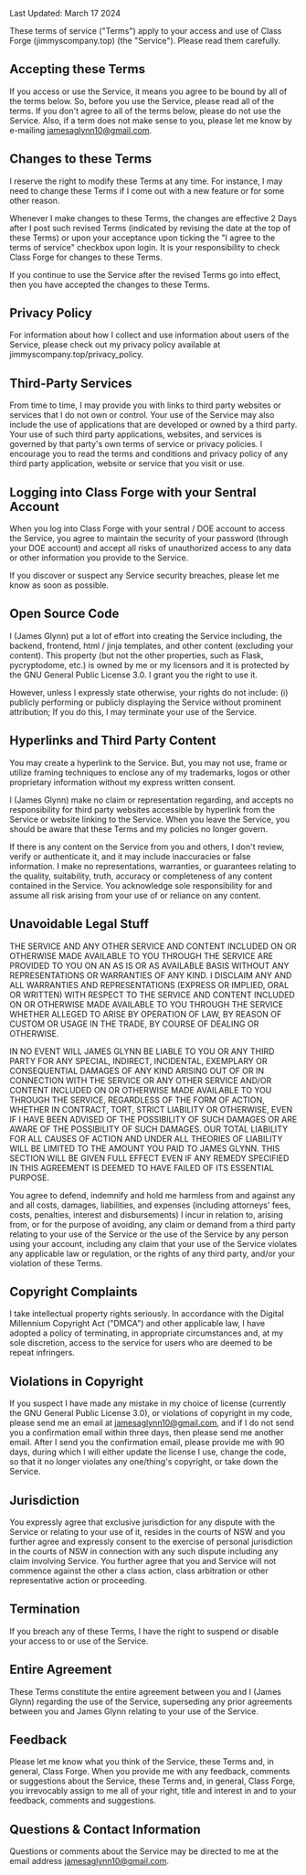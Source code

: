 <!-- 
Copyright (C) 2024  James Glynn

This program is free software: you can redistribute it and/or modify
it under the terms of the GNU General Public License as published by
the Free Software Foundation, either version 3 of the License, or
(at your option) any later version.

This program is distributed in the hope that it will be useful,
but WITHOUT ANY WARRANTY; without even the implied warranty of
MERCHANTABILITY or FITNESS FOR A PARTICULAR PURPOSE.  See the
GNU General Public License for more details.

You should have received a copy of the GNU General Public License
along with this program.  If not, see https://www.gnu.org/licenses/gpl-3.0.html.
-->

Last Updated: March 17 2024

These terms of service ("Terms") apply to your access and use of Class Forge (jimmyscompany.top) (the "Service"). Please read them carefully.

## Accepting these Terms

If you access or use the Service, it means you agree to be bound by all of the terms below. So, before you use the Service, please read all of the terms. If you don't agree to all of the terms below, please do not use the Service. Also, if a term does not make sense to you, please let me know by e-mailing jamesaglynn10@gmail.com.

## Changes to these Terms

I reserve the right to modify these Terms at any time. For instance, I may need to change these Terms if I come out with a new feature or for some other reason.

Whenever I make changes to these Terms, the changes are effective 2 Days after I post such revised Terms (indicated by revising the date at the top of these Terms) or upon your acceptance upon ticking the "I agree to the terms of service" checkbox upon login. It is your responsibility to check Class Forge for changes to these Terms.

If you continue to use the Service after the revised Terms go into effect, then you have accepted the changes to these Terms.

## Privacy Policy

For information about how I collect and use information about users of the Service, please check out my privacy policy available at jimmyscompany.top/privacy_policy.

## Third-Party Services

From time to time, I may provide you with links to third party websites or services that I do not own or control. Your use of the Service may also include the use of applications that are developed or owned by a third party. Your use of such third party applications, websites, and services is governed by that party's own terms of service or privacy policies. I encourage you to read the terms and conditions and privacy policy of any third party application, website or service that you visit or use.

## Logging into Class Forge with your Sentral Account

When you log into Class Forge with your sentral / DOE account to access the Service, you agree to maintain the security of your password (through your DOE account) and accept all risks of unauthorized access to any data or other information you provide to the Service.

If you discover or suspect any Service security breaches, please let me know as soon as possible.

<!--
## Your Content & Conduct

[CUSTOMIZE THE FOLLOWING SECTION BASED ON THE TYPE OF CONTENT SUBMITTED BY USERS.]

My Service allows you and other users to post, link and otherwise make available content. You are responsible for the content that you make available to the Service, including its legality, reliability, and appropriateness.

When you post, link or otherwise make available content to the Service, you grant me the right and license to use, reproduce, modify, publicly perform, publicly display and distribute your content on or through the Service. I may format your content for display throughout the Service, but I will not edit or revise the substance of your content itself.

Aside from my limited right to your content, you retain all of your rights to the content you post, link and otherwise make available on or through the Service.

[CUSTOMIZE THE FOLLOWING SECTION BASED ON YOUR DATA RETENTION PRACTICES.]

You can remove the content that you posted by deleting it. Once you delete your content, it will not appear on the Service, but copies of your deleted content may remain in my system or backups for some period of time. I will retain Ib server access logs for a maximum of [TIME PERIOD] and then delete them.

You may not post, link and otherwise make available on or through the Service any of the following:

[INCLUDE ANY OTHER CONTENT RESTRICTIONS THAT MAY BE UNIQUE TO YOUR COMPANY.]

* Content that is libelous, defamatory, bigoted, fraudulent or deceptive;
* Content that is illegal or unlawful, that would otherwise create liability;
* Content that may infringe or violate any patent, trademark, trade secret, copyright, right of privacy, right of publicity or other intellectual or other right of any party;
* Mass or repeated promotions, political campaigning or commercial messages directed at users who do not follow you (SPAM);
* Private information of any third party (e.g., addresses, phone numbers, email addresses, Social Security numbers and credit card numbers); and
* Viruses, corrupted data or other harmful, disruptive or destructive files or code.

Also, you agree that you will not do any of the following in connection with the Service or other users:

* Use the Service in any manner that could interfere with, disrupt, negatively affect or inhibit other users from fully enjoying the Service or that could damage, disable, overburden or impair the functioning of the Service;
* Impersonate or post on behalf of any person or entity or otherwise misrepresent your affiliation with a person or entity;
* Collect any personal information about other users, or intimidate, threaten, stalk or otherwise harass other users of the Service;
* Create an account or post any content if you are not over 13 years of age years of age; and
* Circumvent or attempt to circumvent any filtering, security measures, rate limits or other features designed to protect the Service, users of the Service, or third parties.
-->
## Open Source Code

I (James Glynn) put a lot of effort into creating the Service including, the backend, frontend, html / jinja templates, and other content (excluding your content). This property (but not the other properties, such as Flask, pycryptodome, etc.) is owned by me or my licensors and it is protected by the GNU General Public License 3.0. I grant you the right to use it.

However, unless I expressly state otherwise, your rights do not include: (i) publicly performing or publicly displaying the Service without prominent attribution; If you do this, I may terminate your use of the Service.

## Hyperlinks and Third Party Content

You may create a hyperlink to the Service. But, you may not use, frame or utilize framing techniques to enclose any of my trademarks, logos or other proprietary information without my express written consent.

I (James Glynn) make no claim or representation regarding, and accepts no responsibility for third party websites accessible by hyperlink from the Service or website linking to the Service. When you leave the Service, you should be aware that these Terms and my policies no longer govern.

If there is any content on the Service from you and others, I don't review, verify or authenticate it, and it may include inaccuracies or false information. I make no representations, warranties, or guarantees relating to the quality, suitability, truth, accuracy or completeness of any content contained in the Service. You acknowledge sole responsibility for and assume all risk arising from your use of or reliance on any content.

## Unavoidable Legal Stuff

THE SERVICE AND ANY OTHER SERVICE AND CONTENT INCLUDED ON OR OTHERWISE MADE AVAILABLE TO YOU THROUGH THE SERVICE ARE PROVIDED TO YOU ON AN AS IS OR AS AVAILABLE BASIS WITHOUT ANY REPRESENTATIONS OR WARRANTIES OF ANY KIND. I DISCLAIM ANY AND ALL WARRANTIES AND REPRESENTATIONS (EXPRESS OR IMPLIED, ORAL OR WRITTEN) WITH RESPECT TO THE SERVICE AND CONTENT INCLUDED ON OR OTHERWISE MADE AVAILABLE TO YOU THROUGH THE SERVICE WHETHER ALLEGED TO ARISE BY OPERATION OF LAW, BY REASON OF CUSTOM OR USAGE IN THE TRADE, BY COURSE OF DEALING OR OTHERWISE.

IN NO EVENT WILL JAMES GLYNN BE LIABLE TO YOU OR ANY THIRD PARTY FOR ANY SPECIAL, INDIRECT, INCIDENTAL, EXEMPLARY OR CONSEQUENTIAL DAMAGES OF ANY KIND ARISING OUT OF OR IN CONNECTION WITH THE SERVICE OR ANY OTHER SERVICE AND/OR CONTENT INCLUDED ON OR OTHERWISE MADE AVAILABLE TO YOU THROUGH THE SERVICE, REGARDLESS OF THE FORM OF ACTION, WHETHER IN CONTRACT, TORT, STRICT LIABILITY OR OTHERWISE, EVEN IF I HAVE BEEN ADVISED OF THE POSSIBILITY OF SUCH DAMAGES OR ARE AWARE OF THE POSSIBILITY OF SUCH DAMAGES. OUR TOTAL LIABILITY FOR ALL CAUSES OF ACTION AND UNDER ALL THEORIES OF LIABILITY WILL BE LIMITED TO THE AMOUNT YOU PAID TO JAMES GLYNN. THIS SECTION WILL BE GIVEN FULL EFFECT EVEN IF ANY REMEDY SPECIFIED IN THIS AGREEMENT IS DEEMED TO HAVE FAILED OF ITS ESSENTIAL PURPOSE.

You agree to defend, indemnify and hold me harmless from and against any and all costs, damages, liabilities, and expenses (including attorneys' fees, costs, penalties, interest and disbursements) I incur in relation to, arising from, or for the purpose of avoiding, any claim or demand from a third party relating to your use of the Service or the use of the Service by any person using your account, including any claim that your use of the Service violates any applicable law or regulation, or the rights of any third party, and/or your violation of these Terms.

## Copyright Complaints

I take intellectual property rights seriously. In accordance with the Digital Millennium Copyright Act ("DMCA") and other applicable law, I have adopted a policy of terminating, in appropriate circumstances and, at my sole discretion, access to the service for users who are deemed to be repeat infringers.

## Violations in Copyright
If you suspect I have made any mistake in my choice of license (currently the GNU General Public License 3.0), or violations of copyright in my code, please send me an email at jamesaglynn10@gmail.com, and if I do not send you a confirmation email within three days, then please send me another email. After I send you the confirmation email, please provide me with 90 days, during which I will either update the license I use, change the code, so that it no longer violates any one/thing's copyright, or take down the Service.

## Jurisdiction

You expressly agree that exclusive jurisdiction for any dispute with the Service or relating to your use of it, resides in the courts of NSW and you further agree and expressly consent to the exercise of personal jurisdiction in the courts of NSW in connection with any such dispute including any claim involving Service. You further agree that you and Service will not commence against the other a class action, class arbitration or other representative action or proceeding.

## Termination

If you breach any of these Terms, I have the right to suspend or disable your access to or use of the Service.

## Entire Agreement

These Terms constitute the entire agreement between you and I (James Glynn) regarding the use of the Service, superseding any prior agreements between you and James Glynn relating to your use of the Service.

## Feedback

Please let me know what you think of the Service, these Terms and, in general, Class Forge. When you provide me with any feedback, comments or suggestions about the Service, these Terms and, in general, Class Forge, you irrevocably assign to me all of your right, title and interest in and to your feedback, comments and suggestions.

## Questions & Contact Information

Questions or comments about the Service may be directed to me at the email address jamesaglynn10@gmail.com.